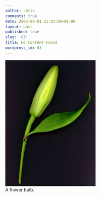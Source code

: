 ```yaml
---
author: chris
comments: true
date: 2005-06-01 21:03:00+00:00
layout: post
published: true
slug: '83'
title: No Content Found
wordpress_id: 83
---
```


[![](/static/img/Scan185_May_31_2005.jpg)](/static/img/Scan185_May_31_2005.jpg)  
A flower bulb.
